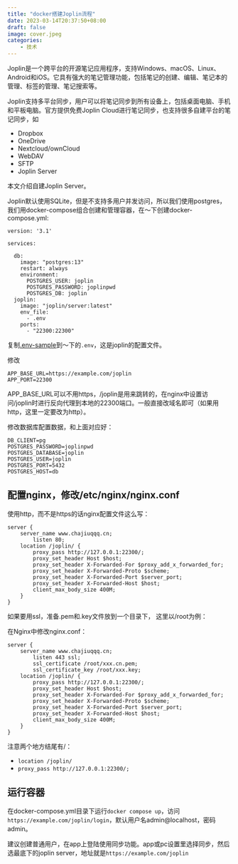 ```yaml
---
title: "docker搭建Joplin流程"
date: 2023-03-14T20:37:50+08:00
draft: false
image: cover.jpeg
categories:
    - 技术
---
```


Joplin是一个跨平台的开源笔记应用程序，支持Windows、macOS、Linux、Android和iOS。它具有强大的笔记管理功能，包括笔记的创建、编辑、笔记本的管理、标签的管理、笔记搜索等。

Joplin支持多平台同步，用户可以将笔记同步到所有设备上，包括桌面电脑、手机和平板电脑。官方提供免费Joplin Cloud进行笔记同步，也支持很多自建平台的笔记同步，如
- Dropbox
- OneDrive
- Nextcloud/ownCloud
- WebDAV
- SFTP
- Joplin Server

本文介绍自建Joplin Server。

Joplin默认使用SQLite，但是不支持多用户并发访问，所以我们使用postgres，我们用docker-compose组合创建和管理容器，在～下创建docker-compose.yml:

```docker
version: '3.1'

services:

  db:
    image: "postgres:13"
    restart: always
    environment:
      POSTGRES_USER: joplin
      POSTGRES_PASSWORD: joplinpwd
      POSTGRES_DB: joplin
  joplin:
    image: "joplin/server:latest"
    env_file:
      - .env
    ports:
      - "22300:22300"
```

复制[.env-sample](https://raw.githubusercontent.com/laurent22/joplin/dev/.env-sample)到～下的`.env`，这是joplin的配置文件。

修改
```
APP_BASE_URL=https://example.com/joplin
APP_PORT=22300
```
APP_BASE_URL可以不用https，/joplin是用来跳转的，在nginx中设置访问/joplin时进行反向代理到本地的22300端口。一般直接改域名即可（如果用http，这里一定要改为http）。

修改数据库配置数据，和上面对应好：

```
DB_CLIENT=pg
POSTGRES_PASSWORD=joplinpwd
POSTGRES_DATABASE=joplin
POSTGRES_USER=joplin
POSTGRES_PORT=5432
POSTGRES_HOST=db
```

## 配置nginx，修改/etc/nginx/nginx.conf
使用http，而不是https的话nginx配置文件这么写：

```nginx
server {
    server_name www.chajiuqqq.cn;
        listen 80;
    location /joplin/ {
        proxy_pass http://127.0.0.1:22300/;
        proxy_set_header Host $host;
        proxy_set_header X-Forwarded-For $proxy_add_x_forwarded_for;
        proxy_set_header X-Forwarded-Proto $scheme;
        proxy_set_header X-Forwarded-Port $server_port;
        proxy_set_header X-Forwarded-Host $host;
        client_max_body_size 400M;
    }
}
```
 

 如果要用ssl，准备.pem和.key文件放到一个目录下， 这里以/root为例：

在Nginx中修改nginx.conf：
```nginx
server {
    server_name www.chajiuqqq.cn;
        listen 443 ssl;
        ssl_certificate /root/xxx.cn.pem;
        ssl_certificate_key /root/xxx.key;
    location /joplin/ {
        proxy_pass http://127.0.0.1:22300/;
        proxy_set_header Host $host;
        proxy_set_header X-Forwarded-For $proxy_add_x_forwarded_for;
        proxy_set_header X-Forwarded-Proto $scheme;
        proxy_set_header X-Forwarded-Port $server_port;
        proxy_set_header X-Forwarded-Host $host;
        client_max_body_size 400M;
    }
}
```

注意两个地方结尾有/：
- `location /joplin/`
- `proxy_pass http://127.0.0.1:22300/;`
 
 ## 运行容器
 
在docker-compose.yml目录下运行`docker compose up`，访问
`https://example.com/joplin/login`，默认用户名admin@localhost，密码admin。

建议创建普通用户，在app上登陆使用同步功能。app或pc设置里选择同步，然后选最底下的joplin server，地址就是`https://example.com/joplin`


